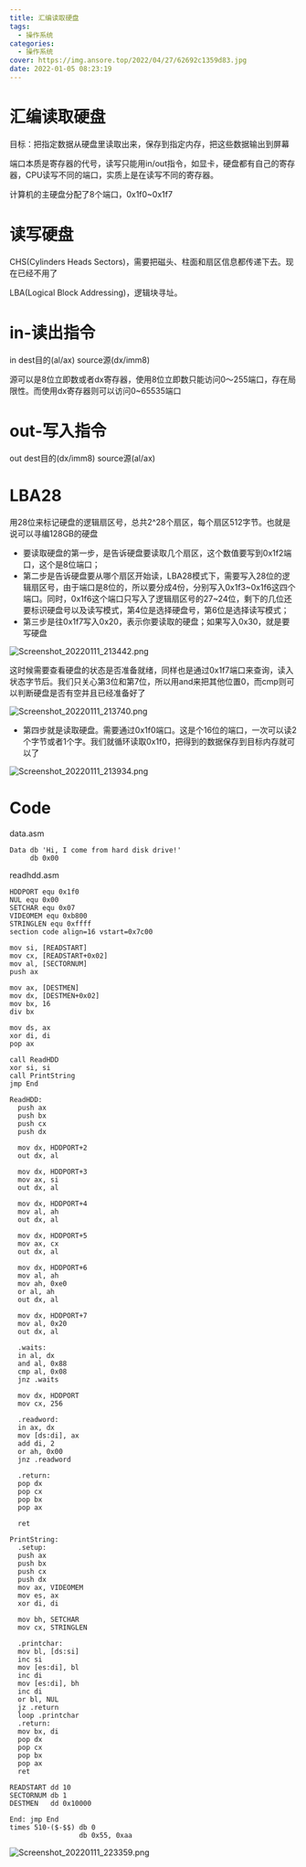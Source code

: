 ```yaml
---
title: 汇编读取硬盘
tags:
  - 操作系统
categories:
  - 操作系统
cover: https://img.ansore.top/2022/04/27/62692c1359d83.jpg
date: 2022-01-05 08:23:19
---
```



# 汇编读取硬盘

目标：把指定数据从硬盘里读取出来，保存到指定内存，把这些数据输出到屏幕

端口本质是寄存器的代号，读写只能用in/out指令，如显卡，硬盘都有自己的寄存器，CPU读写不同的端口，实质上是在读写不同的寄存器。

计算机的主硬盘分配了8个端口，0x1f0~0x1f7

# 读写硬盘

CHS(Cylinders Heads Sectors)，需要把磁头、柱面和扇区信息都传递下去。现在已经不用了

LBA(Logical Block Addressing)，逻辑块寻址。

# in-读出指令

in dest目的(al/ax) source源(dx/imm8)

源可以是8位立即数或者dx寄存器，使用8位立即数只能访问0～255端口，存在局限性。而使用dx寄存器则可以访问0~65535端口

# out-写入指令

out dest目的(dx/imm8) source源(al/ax)

# LBA28

用28位来标记硬盘的逻辑扇区号，总共2^28个扇区，每个扇区512字节。也就是说可以寻编128GB的硬盘

- 要读取硬盘的第一步，是告诉硬盘要读取几个扇区，这个数值要写到0x1f2端口，这个是8位端口；
- 第二步是告诉硬盘要从哪个扇区开始读，LBA28模式下，需要写入28位的逻辑扇区号，由于端口是8位的，所以要分成4份，分别写入0x1f3~0x1f6这四个端口。同时，0x1f6这个端口只写入了逻辑扇区号的27~24位，剩下的几位还要标识硬盘号以及读写模式，第4位是选择硬盘号，第6位是选择读写模式；
- 第三步是往0x1f7写入0x20，表示你要读取的硬盘；如果写入0x30，就是要写硬盘

![Screenshot_20220111_213442.png](https://img.ansore.top/2022/05/15/6280e4be81a30.png)

这时候需要查看硬盘的状态是否准备就绪，同样也是通过0x1f7端口来查询，读入状态字节后。我们只关心第3位和第7位，所以用and来把其他位置0，而cmp则可以判断硬盘是否有空并且已经准备好了

![Screenshot_20220111_213740.png](https://img.ansore.top/2022/05/15/6280e4c03bf3a.png)

- 第四步就是读取硬盘。需要通过0x1f0端口。这是个16位的端口，一次可以读2个字节或者1个字。我们就循环读取0x1f0，把得到的数据保存到目标内存就可以了

![Screenshot_20220111_213934.png](https://img.ansore.top/2022/05/15/6280e4c22c6d9.png)

# Code

data.asm

```
Data db 'Hi, I come from hard disk drive!'
     db 0x00
```

readhdd.asm

```
HDDPORT equ 0x1f0
NUL equ 0x00
SETCHAR equ 0x07
VIDEOMEM equ 0xb800
STRINGLEN equ 0xffff
section code align=16 vstart=0x7c00

mov si, [READSTART]
mov cx, [READSTART+0x02]
mov al, [SECTORNUM]
push ax

mov ax, [DESTMEN]
mov dx, [DESTMEN+0x02]
mov bx, 16
div bx

mov ds, ax
xor di, di
pop ax

call ReadHDD
xor si, si
call PrintString
jmp End

ReadHDD:
  push ax
  push bx
  push cx
  push dx

  mov dx, HDDPORT+2
  out dx, al

  mov dx, HDDPORT+3
  mov ax, si
  out dx, al

  mov dx, HDDPORT+4
  mov al, ah
  out dx, al

  mov dx, HDDPORT+5
  mov ax, cx
  out dx, al

  mov dx, HDDPORT+6
  mov al, ah
  mov ah, 0xe0
  or al, ah
  out dx, al

  mov dx, HDDPORT+7
  mov al, 0x20
  out dx, al

  .waits:
  in al, dx
  and al, 0x88
  cmp al, 0x08
  jnz .waits

  mov dx, HDDPORT
  mov cx, 256

  .readword:
  in ax, dx
  mov [ds:di], ax
  add di, 2
  or ah, 0x00
  jnz .readword

  .return:
  pop dx
  pop cx
  pop bx
  pop ax

  ret

PrintString:
  .setup:
  push ax
  push bx
  push cx
  push dx
  mov ax, VIDEOMEM
  mov es, ax
  xor di, di

  mov bh, SETCHAR
  mov cx, STRINGLEN

  .printchar:
  mov bl, [ds:si]
  inc si
  mov [es:di], bl
  inc di
  mov [es:di], bh
  inc di
  or bl, NUL
  jz .return
  loop .printchar
  .return:
  mov bx, di
  pop dx
  pop cx
  pop bx
  pop ax
  ret
  
READSTART dd 10
SECTORNUM db 1
DESTMEN   dd 0x10000

End: jmp End
times 510-($-$$) db 0
                 db 0x55, 0xaa
```

![Screenshot_20220111_223359.png](https://img.ansore.top/2022/05/15/6280e4c5bb500.png)
